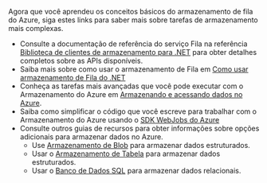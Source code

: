 
Agora que você aprendeu os conceitos básicos do armazenamento de fila do Azure, siga estes links para saber mais sobre tarefas de armazenamento mais complexas.

- Consulte a documentação de referência do serviço Fila na referência [Biblioteca de clientes de armazenamento para .NET](http://go.microsoft.com/fwlink/?LinkID=390731) para obter detalhes completos sobre as APIs disponíveis.
- Saiba mais sobre como usar o armazenamento de Fila em [Como usar armazenamento de Fila do .NET](storage-dotnet-how-to-use-queues.md)
- Conheça as tarefas mais avançadas que você pode executar com o Armazenamento do Azure em [Armazenando e acessando dados no Azure](https://msdn.microsoft.com/library/azure/gg433040.aspx).    
- Saiba como simplificar o código que você escreve para trabalhar com o Armazenamento do Azure usando o [SDK WebJobs do Azure](../app-service/websites-dotnet-webjobs-sdk.md)
- Consulte outros guias de recursos para obter informações sobre opções adicionais para armazenar dados no Azure.
  - Use [Armazenamento de Blob](./storage-dotnet-how-to-use-blobs.md) para armazenar dados estruturados.
  - Usar o [Armazenamento de Tabela](./storage-dotnet-how-to-use-tables.md) para armazenar dados estruturados.
  - Usar o [Banco de Dados SQL](../sql-database/sql-database-dotnet-how-to-use.md) para armazenar dados relacionais.

<!---HONumber=Oct15_HO3-->